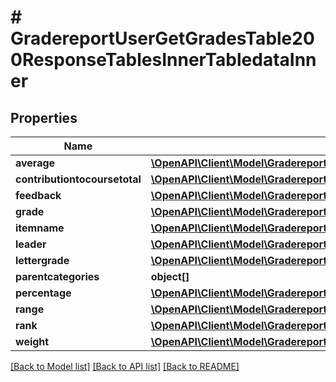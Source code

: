 # # GradereportUserGetGradesTable200ResponseTablesInnerTabledataInner

## Properties

Name | Type | Description | Notes
------------ | ------------- | ------------- | -------------
**average** | [**\OpenAPI\Client\Model\GradereportUserGetGradesTable200ResponseTablesInnerTabledataInnerAverage**](GradereportUserGetGradesTable200ResponseTablesInnerTabledataInnerAverage.md) |  | [optional]
**contributiontocoursetotal** | [**\OpenAPI\Client\Model\GradereportUserGetGradesTable200ResponseTablesInnerTabledataInnerContributiontocoursetotal**](GradereportUserGetGradesTable200ResponseTablesInnerTabledataInnerContributiontocoursetotal.md) |  | [optional]
**feedback** | [**\OpenAPI\Client\Model\GradereportUserGetGradesTable200ResponseTablesInnerTabledataInnerContributiontocoursetotal**](GradereportUserGetGradesTable200ResponseTablesInnerTabledataInnerContributiontocoursetotal.md) |  | [optional]
**grade** | [**\OpenAPI\Client\Model\GradereportUserGetGradesTable200ResponseTablesInnerTabledataInnerContributiontocoursetotal**](GradereportUserGetGradesTable200ResponseTablesInnerTabledataInnerContributiontocoursetotal.md) |  | [optional]
**itemname** | [**\OpenAPI\Client\Model\GradereportUserGetGradesTable200ResponseTablesInnerTabledataInnerItemname**](GradereportUserGetGradesTable200ResponseTablesInnerTabledataInnerItemname.md) |  | [optional]
**leader** | [**\OpenAPI\Client\Model\GradereportUserGetGradesTable200ResponseTablesInnerTabledataInnerLeader**](GradereportUserGetGradesTable200ResponseTablesInnerTabledataInnerLeader.md) |  | [optional]
**lettergrade** | [**\OpenAPI\Client\Model\GradereportUserGetGradesTable200ResponseTablesInnerTabledataInnerContributiontocoursetotal**](GradereportUserGetGradesTable200ResponseTablesInnerTabledataInnerContributiontocoursetotal.md) |  | [optional]
**parentcategories** | **object[]** |  | [optional]
**percentage** | [**\OpenAPI\Client\Model\GradereportUserGetGradesTable200ResponseTablesInnerTabledataInnerContributiontocoursetotal**](GradereportUserGetGradesTable200ResponseTablesInnerTabledataInnerContributiontocoursetotal.md) |  | [optional]
**range** | [**\OpenAPI\Client\Model\GradereportUserGetGradesTable200ResponseTablesInnerTabledataInnerContributiontocoursetotal**](GradereportUserGetGradesTable200ResponseTablesInnerTabledataInnerContributiontocoursetotal.md) |  | [optional]
**rank** | [**\OpenAPI\Client\Model\GradereportUserGetGradesTable200ResponseTablesInnerTabledataInnerContributiontocoursetotal**](GradereportUserGetGradesTable200ResponseTablesInnerTabledataInnerContributiontocoursetotal.md) |  | [optional]
**weight** | [**\OpenAPI\Client\Model\GradereportUserGetGradesTable200ResponseTablesInnerTabledataInnerContributiontocoursetotal**](GradereportUserGetGradesTable200ResponseTablesInnerTabledataInnerContributiontocoursetotal.md) |  | [optional]

[[Back to Model list]](../../README.md#models) [[Back to API list]](../../README.md#endpoints) [[Back to README]](../../README.md)
